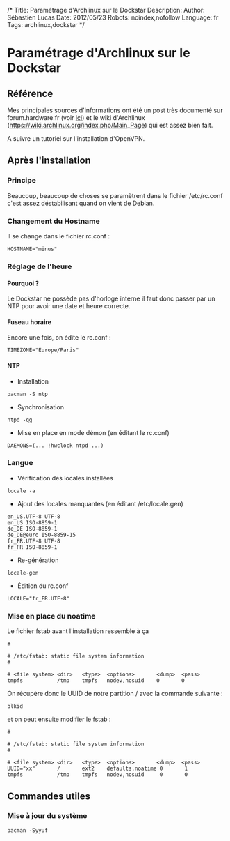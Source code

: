 /*
Title: Paramétrage d'Archlinux sur le Dockstar
Description: 
Author: Sébastien Lucas
Date: 2012/05/23
Robots: noindex,nofollow
Language: fr
Tags: archlinux,dockstar
*/
# Paramétrage d'Archlinux sur le Dockstar

## Référence
Mes principales sources d'informations ont été un post très documenté sur forum.hardware.fr (voir [ici](http://forum.hardware.fr/hfr/OSAlternatifs/Hardware-2/seagate-dockstar-computer-sujet_71314_83.htm#t1306553)) et le wiki d'Archlinux (https://wiki.archlinux.org/index.php/Main_Page) qui est assez bien fait.

A suivre un tutoriel sur l'installation d'OpenVPN.

## Après l'installation

### Principe
Beaucoup, beaucoup de choses se paramètrent dans le fichier /etc/rc.conf c'est assez déstabilisant quand on vient de Debian.
### Changement du Hostname

Il se change dans le fichier rc.conf :
```
HOSTNAME="minus"
```
### Réglage de l'heure

#### Pourquoi ?
Le Dockstar ne possède pas d'horloge interne il faut donc passer par un NTP pour avoir une date et heure correcte.
#### Fuseau horaire

Encore une fois, on édite le rc.conf :
```
TIMEZONE="Europe/Paris"
```
#### NTP

*	Installation
```
pacman -S ntp
```
*	Synchronisation
```
ntpd -qg
```
*	Mise en place en mode démon (en éditant le rc.conf)
```
DAEMONS=(... !hwclock ntpd ...)
```
### Langue

*	Vérification des locales installées
```
locale -a
```
*	Ajout des locales manquantes (en éditant /etc/locale.gen)
```
en_US.UTF-8 UTF-8
en_US ISO-8859-1
de_DE ISO-8859-1
de_DE@euro ISO-8859-15
fr_FR.UTF-8 UTF-8
fr_FR ISO-8859-1
```
*	Re-génération
```
locale-gen
```
*	Édition du rc.conf
```
LOCALE="fr_FR.UTF-8"
```
### Mise en place du noatime

Le fichier fstab avant l'installation ressemble à ça
```
#

# /etc/fstab: static file system information
#

# <file system> <dir>   <type>  <options>       <dump>  <pass>
tmpfs           /tmp    tmpfs   nodev,nosuid    0       0
```

On récupère donc le UUID de notre partition / avec la commande suivante :
```
blkid
```

et on peut ensuite modifier le fstab :
```
#

# /etc/fstab: static file system information
#

# <file system> <dir>   <type>  <options>       <dump>  <pass>
UUID="xx"       /       ext2    defaults,noatime 0       1
tmpfs           /tmp    tmpfs   nodev,nosuid     0       0
```
## Commandes utiles

### Mise à jour du système
```
pacman -Syyuf
```


